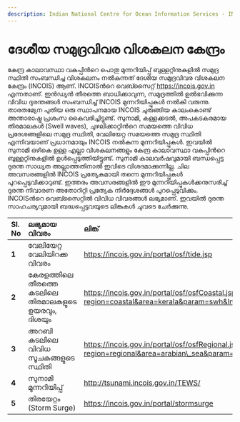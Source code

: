 ```yaml
---
description: Indian National Centre for Ocean Information Services - INCOIS
---
```


# ദേശീയ സമുദ്രവിവര വിശകലന കേന്ദ്രം

 കേന്ദ്ര കാലാവസ്ഥാ വകുപ്പിന്‍റെ പൊതു മുന്നറിയിപ്പ് ബുള്ളറ്റിനുകളില്‍ സമുദ്ര സ്ഥിതി സംബന്ധിച്ച വിശകലനം നല്‍കുന്നത് ദേശീയ സമുദ്രവിവര വിശകലന കേന്ദ്രം \(INCOIS\) ആണ്. INCOISന്‍റെ വെബ്സൈറ്റ് https://incois.gov.in എന്നതാണ്. ഇന്‍ഡ്യന്‍ തീരത്തെ ബാധിക്കാവുന്ന, സമുദ്രത്തില്‍ ഉല്‍ഭവിക്കുന്ന വിവിധ ദുരന്തങ്ങള്‍ സംബന്ധിച്ച് INCOIS മുന്നറിയിപ്പുകള്‍ നല്‍കി വരുന്നു. താരതമ്യേന പുതിയ ഒരു സ്ഥാപനമായ INCOIS ചുരുങ്ങിയ കാലംകൊണ്ട് അന്താരാഷ്ട്ര പ്രശംസ കൈവരിച്ചിട്ടുണ്ട്. സുനാമി, കള്ളക്കടല്‍, അപകടകരമായ തിരമാലകള്‍ \(Swell waves\), ചുഴലിക്കാറ്റിന്‍റെ സമയത്തെ വിവിധ പ്രദേശങ്ങളിലെ സമുദ്ര സ്ഥിതി, വേലിയേറ്റ സമയത്തെ സമുദ്ര സ്ഥിതി എന്നിവയാണ് പ്രധാനമായും INCOIS നല്‍കുന്ന മുന്നറിയിപ്പുകള്‍. ഇവയില്‍ സുനാമി ഒഴികെ ഉള്ള എല്ലാ വിശകലനങ്ങളും കേന്ദ്ര കാലാവസ്ഥാ വകുപ്പിന്‍റെ ബുള്ളറ്റിനുകളില്‍ ഉള്‍പ്പെടുത്തിയിട്ടുണ്ട്. സുനാമി കാലവര്‍ഷവുമായി ബന്ധപ്പെട്ട ദുരന്ത സാധ്യത അല്ലാത്തതിനാല്‍ ഇവിടെ വിശദമാക്കുന്നില്ല. ചില അവസരങ്ങളില്‍ INCOIS പ്രത്യേകമായി തന്നെ മുന്നറിയിപ്പുകള്‍ പുറപ്പെടുവിക്കാറുണ്ട്. ഇത്തരം അവസരങ്ങളില്‍ ഈ മുന്നറിയിപ്പുകള്‍ക്കനുസരിച്ച് ദുരന്ത നിവാരണ അതോറിറ്റി പ്രത്യേക നിര്‍ദ്ദേശങ്ങള്‍ പുറപ്പെടുവിക്കും. INCOISന്‍റെ വെബ്സൈറ്റില്‍ വിവിധ വിവരങ്ങള്‍ ലഭ്യമാണ്. ഇവയില്‍ ദുരന്ത സാഹചര്യവുമായി ബദ്ധപ്പെട്ടവയുടെ ലിങ്കുകള്‍ ചുവടെ ചേര്‍ക്കുന്നു. 	

| **Sl. No** | **ലഭ്യമായ വിവരം** | **ലിങ്ക്** |
| :--- | :--- | :--- |
| **1** | വേലിയേറ്റ വേലിയിറക്ക വിവരം | https://incois.gov.in/portal/osf/tide.jsp |
| **2** | കേരളത്തിലെ തീരത്തെ കടലിലെ തിരമാലകളുടെ ഉയരവും, ദിശയും | https://incois.gov.in/portal/osf/osfCoastal.jsp?region=coastal&area=kerala&param=swh&ln=en |
| **3** | അറബി കടലിലെ വിവിധ സൂചകങ്ങളുടെ സ്ഥിതി | https://incois.gov.in/portal/osf/osfRegional.jsp?region=regional&area=arabian\_sea&param=d20 |
| **4** | സുനാമി മുന്നറിയിപ്പ് | http://tsunami.incois.gov.in/TEWS/ |
| **5** | തിരയേറ്റം \(Storm Surge\) | https://incois.gov.in/portal/stormsurge |

 

